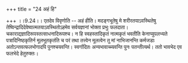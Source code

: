 +++
title = "24 अहं हि"

+++
।।9.24।। एतदेव विवृणोति -- अहं हीति। मदङ्गभूतेषु मे शरीरतयाऽवस्थितेषु
तेष्विन्द्रादिदेवेष्वात्मतयाऽवस्थितोऽहमेव सर्वयज्ञानां भोक्ता प्रभुः
फलदाता। चकाराद्यज्ञादिरूपस्तत्साधनादिरूपश्च। न हि स्वहस्तादिकृतं
नात्मकृतं भवतीति केनाप्युपलभ्यते पत्रादिनिष्ठकृतिर्न मूलभूतकृतंति च परं
तथा तत्त्वेन मूलत्वेन तु मां नाभिजानन्ति कर्मजडाः अतोऽन्तवत्फलभोगादपि
पुनश्चयवन्ति। स्वर्गादितः अन्यभावाच्च्यवन्ति पुनः पतन्तीत्यर्थ। ततो
भावभेद एव फलभेदे हेतुरुक्तः।
